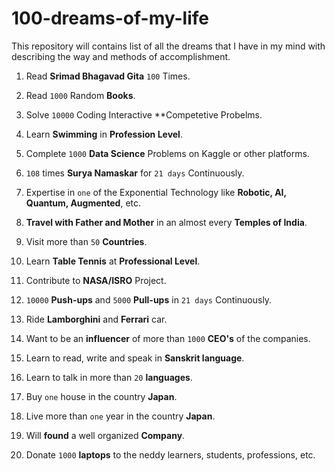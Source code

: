 # 100-dreams-of-my-life
This repository will contains list of all the dreams that I have in my mind with describing the way and methods of accomplishment.


1. Read **Srimad Bhagavad Gita** ```100``` Times.  

2. Read ```1000``` Random **Books**.

3. Solve ```10000``` Coding Interactive **Competetive Probelms.

4. Learn **Swimming** in **Profession Level**.

5. Complete ```1000``` **Data Science** Problems on Kaggle or other platforms.

6. ```108``` times **Surya Namaskar** for ```21 days``` Continuously.

7. Expertise in ```one``` of the Exponential Technology like **Robotic, AI, Quantum, Augmented**, etc.

8. **Travel with Father and Mother** in an almost every **Temples of India**.

9. Visit more than ```50``` **Countries**.

10. Learn **Table Tennis** at **Professional Level**.

11. Contribute to **NASA/ISRO** Project.

12. ```10000``` **Push-ups** and ```5000``` **Pull-ups** in ```21 days``` Continuously.

13. Ride **Lamborghini** and **Ferrari** car.

14. Want to be an **influencer** of more than ```1000``` **CEO's** of the companies.

15. Learn to read, write and speak in **Sanskrit language**.

16. Learn to talk in more than ```20``` **languages**.

17. Buy ```one``` house in the country **Japan**.

18. Live more than ```one``` year in the country **Japan**.

19. Will **found** a well organized **Company**.

20. Donate ```1000``` **laptops** to the neddy learners, students, professions, etc.


